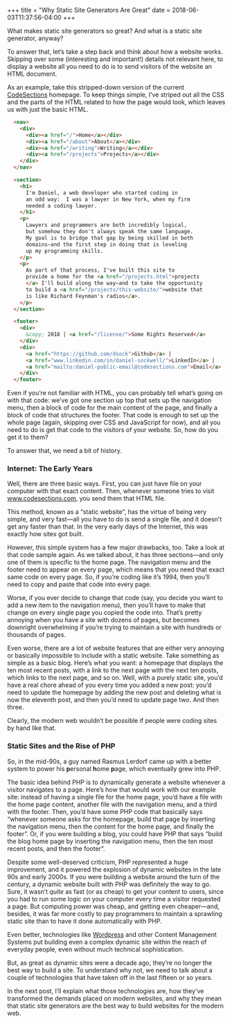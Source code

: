 +++
title = "Why Static Site Generators Are Great"
date = 2018-06-03T11:37:56-04:00
+++
   
What makes static site generators so great?  And what is a static site generator, anyway?

To answer that, let’s take a step back and think about how a website works.  Skipping over some (interesting and important!) details not relevant here, to display a website all you need to do is to send visitors of the website an HTML document.

As an example, take this stripped-down version of the current <a href="https://www.codesections.com">CodeSections</a> homepage.  To keep things simple, I’ve striped out all the CSS and the parts of the HTML related to how the page would look, which leaves us with just the basic HTML.


<!-- more -->

```html
  <nav>
    <div>
      <div><a href="/">Home</a></div>
      <div><a href="/about">About</a></div>
      <div><a href="/writing">Writing</a></div>
      <div><a href="/projects">Projects</a></div>
    </div>
  </nav>

  <section>
    <h1> 
      I'm Daniel, a web developer who started coding in 
      an odd way:  I was a lawyer in New York, when my firm 
      needed a coding lawyer.
    </h1>
    <p>
      Lawyers and programmers are both incredibly logical, 
      but somehow they don't always speak the same language.  
      My goal is to bridge that gap by being skilled in both 
      domains—and the first step in doing that is leveling 
      up my programming skills.
    </p>
    <p>
      As part of that process, I've built this site to 
      provide a home for the <a href="/projects.html">projects
      </a> I'll build along the way—and to take the opportunity
      to build a <a href="/projects/this-website/">website that 
      is like Richard Feynman's radios</a>.
    </p>
  </section>

  <footer>
    <div>
      &copy; 2018 | <a href="/license/">Some Rights Reserved</a>
    </div>
    <div>
      <a href="https://github.com/dsock">Github</a> | 
      <a href="www.linkedin.com/in/daniel-sockwell/">LinkedIn</a> | 
      <a href="mailto:daniel-public-email@codesections.com">Email</a>
    </div>
  </footer>
```
Even if you’re not familiar with HTML, you can probably tell what’s going on
with that code: we’ve got one section up top that sets up the navigation menu, then a block of code for the main content of the page, and finally a block of code that structures the footer.  That code is enough to set up the whole page (again, skipping over CSS and JavaScript for now), and all you need to do is get that code to the visitors of your website.  So, how do you get it to them?

To answer that, we need a bit of history.

<h3 id="internet-the-early-years">Internet: The Early Years</h3>

Well, there are three basic ways.  First, you can just have file on your computer with that exact content.  Then, whenever someone tries to visit www.codesections.com, you send them that HTML file.

This method, known as a “static website”, has the virtue of being very simple, and very fast—all you have to do is send a single file, and it doesn’t get any faster than that.  In the very early days of the Internet, this was exactly how sites got built.

However, this simple system has a few major drawbacks, too.  Take a look at that code sample again.  As we talked about, it has three sections—and only one of them is specific to the home page.  The navigation menu and the footer need to appear on every page, which means that you need that exact same code on every page.  So, if you’re coding like it’s 1994, then you’ll need to copy and paste that code into every page.

Worse, if you ever decide to change that code (say, you decide you want to add a new item to the navigation menu), then you’ll have to make that change on every single page you copied the code into. That’s pretty annoying when you have a site with dozens of pages, but becomes downright overwhelming if you’re trying to maintain a site with hundreds or thousands of pages.

Even worse, there are a lot of website features that are either very annoying or basically impossible to include with a static website.  Take something as simple as a basic blog.  Here’s what you want: a homepage that displays the ten most recent posts, with a link to the next page with the next ten posts, which links to the next page, and so on.  Well, with a purely static site, you’d have a real chore ahead of you every time you added a new post: you’d need to update the homepage by adding the new post and deleting what is now the eleventh post, and then you’d need to update page two.  And then three.

Clearly, the modern web wouldn’t be possible if people were coding sites by hand like that.

### Static Sites and the Rise of PHP</h3>

So, in the mid-90s, a guy named Rasmus Lerdorf came up with a better system to power his **p**ersonal **h**ome **p**age, which eventually grew into PHP.  

The basic idea behind PHP is to dynamically generate a website whenever a visitor navigates to a page.  Here’s how that would work with our example site:  instead of having a single file for the home page, you’d have a file with the home page content, another file with the navigation menu, and a third with the footer.  Then, you’d have some PHP code that basically says “whenever someone asks for the homepage, build that page by inserting the navigation menu, then the content for the home page, and finally the footer”.  Or, if you were building a blog, you could have PHP that says “build the blog home page by inserting the navigation menu, then the ten most recent posts, and then the footer”.

Despite some well-deserved criticism, PHP represented a huge improvement, and it powered the explosion of dynamic websites in the late 90s and early 2000s.  If you were building a website around the turn of the century, a dynamic website built with PHP was definitely the way to go.  Sure, it wasn’t _quite_ as fast (or as cheap) to get your content to users, since you had to run some logic on your computer every time a visitor requested a page.  But computing power was cheap, and getting even cheaper—and, besides, it was far more costly to pay programmers to maintain a sprawling static site than to have it done automatically with PHP.

Even better, technologies like [Wordpress](en.wikipedia.org/wiki/WordPress) and other Content Management Systems put building even
a complex dynamic site within the reach of everyday people, even
without much technical sophistication. 

But, as great as dynamic sites were a decade ago, they’re no longer the best way to build a site.  To understand why not, we need to talk about a couple of technologies that have taken off in the last fifteen or so years.

In the next post, I’ll explain what those technologies are, how they’ve transformed the demands placed on modern websites, and why they mean that static site generators are the best way to build websites for the modern web.

